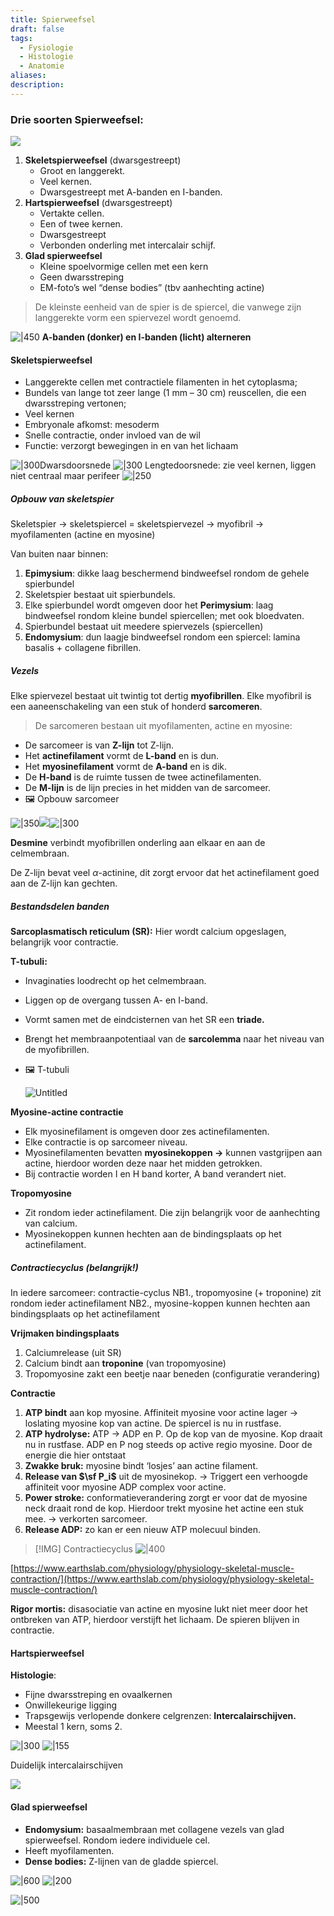 ```yaml
---
title: Spierweefsel
draft: false
tags:
  - Fysiologie
  - Histologie
  - Anatomie
aliases: 
description:
---
```


### Drie soorten Spierweefsel:
![](https://i.imgur.com/LHavvuO.png)


1. **Skeletspierweefsel** (dwarsgestreept)
	- Groot en langgerekt.
	- Veel kernen.
	- Dwarsgestreept met A-banden en I-banden.
3. **Hartspierweefsel** (dwarsgestreept)
	- Vertakte cellen.
	- Een of twee kernen.
	- Dwarsgestreept
	- Verbonden onderling met intercalair schijf.
4. **Glad spierweefsel**
	- Kleine spoelvormige cellen met een kern
	- Geen dwarsstreping
	- EM-foto’s wel “dense bodies” (tbv aanhechting actine)

> De kleinste eenheid van de spier is de spiercel, die vanwege zijn langgerekte vorm een spiervezel wordt genoemd.




![|450](https://i.imgur.com/CgFw5sx.png) **A-banden (donker) en I-banden (licht) alterneren**


#### Skeletspierweefsel
- Langgerekte cellen met contractiele filamenten in het cytoplasma;
- Bundels van lange tot zeer lange (1 mm – 30 cm) reuscellen, die een dwarsstreping vertonen;
- Veel kernen
- Embryonale afkomst: mesoderm
- Snelle contractie, onder invloed van de wil
- Functie: verzorgt bewegingen in en van het lichaam

![|300](https://i.imgur.com/CW3Vp0f.png)Dwarsdoorsnede
![|300](https://i.imgur.com/nxkER5C.png)
Lengtedoorsnede: zie veel kernen, liggen niet centraal maar perifeer
![|250](https://i.imgur.com/MHF7ZYt.png)

##### Opbouw van skeletspier

Skeletspier → skeletspiercel = skeletspiervezel → myofibril → myofilamenten (actine en myosine) 

Van buiten naar binnen:
1. **Epimysium**: dikke laag beschermend bindweefsel rondom de gehele spierbundel
2. Skeletspier bestaat uit spierbundels.
3. Elke spierbundel wordt omgeven door het **Perimysium**: laag bindweefsel rondom kleine bundel spiercellen; met ook bloedvaten.
4. Spierbundel bestaat uit meedere spiervezels (spiercellen) 
5. **Endomysium**: dun laagje bindweefsel rondom een spiercel: lamina basalis + collagene fibrillen.

##### Vezels

Elke spiervezel bestaat uit twintig tot dertig **myofibrillen**. Elke myofibril is een aaneenschakeling van een stuk of honderd **sarcomeren**. 

> De sarcomeren bestaan uit myofilamenten, actine en myosine:
> 
- De sarcomeer is van **Z-lijn** tot Z-lijn.
- Het **actinefilament** vormt de **L-band** en is dun.
- Het **myosinefilament** vormt de **A-band** en is dik.
- De **H-band** is de ruimte tussen de twee actinefilamenten.
- De **M-lijn** is de lijn precies in het midden van de sarcomeer.
- 🖼️ Opbouw sarcomeer

![|350](https://i.imgur.com/f3vcb7E.png)![](https://i.imgur.com/XOkpFv1.png)![|300](https://i.imgur.com/F2ovaMl.png)


**Desmine** verbindt myofibrillen onderling aan elkaar en aan de celmembraan. 

De Z-lijn bevat veel $\alpha \textsf {-actinine}$, dit zorgt ervoor dat het actinefilament goed aan de Z-lijn kan gechten. 


##### Bestandsdelen banden

**Sarcoplasmatisch reticulum (SR):** Hier wordt calcium opgeslagen, belangrijk voor contractie.

**T-tubuli:** 

- Invaginaties loodrecht op het celmembraan.
- Liggen op de overgang tussen A- en I-band.
- Vormt samen met de eindcisternen van het SR een **triade.**
- Brengt het membraanpotentiaal van de **sarcolemma** naar het niveau van de myofibrillen.
- 🖼️ T-tubuli
    
    ![Untitled](0.%20Media/Archief/Untitled.png)
    

**Myosine-actine contractie**
- Elk myosinefilament is omgeven door zes actinefilamenten.
- Elke contractie is op sarcomeer niveau.
- Myosinefilamenten bevatten **myosinekoppen →** kunnen vastgrijpen aan actine, hierdoor worden deze naar het midden getrokken. 
- Bij contractie worden I en H band korter, A band verandert niet.

**Tropomyosine**
- Zit rondom ieder actinefilament. Die zijn belangrijk voor de aanhechting van calcium.
- Myosinekoppen kunnen hechten aan de bindingsplaats op het actinefilament. 

##### Contractiecyclus (belangrijk!)
In iedere sarcomeer: contractie-cyclus
NB1., tropomyosine (+ troponine) zit rondom ieder actinefilament
NB2., myosine-koppen kunnen hechten aan bindingsplaats op het actinefilament

**Vrijmaken bindingsplaats**
1. Calciumrelease (uit SR)
2. Calcium bindt aan **troponine** (van tropomyosine)
3. Tropomyosine zakt een beetje naar beneden (configuratie verandering)

**Contractie**
1. **ATP bindt** aan kop myosine. Affiniteit myosine voor actine lager → loslating myosine kop van actine. De spiercel is nu in rustfase. 
2. **ATP hydrolyse:** ATP → ADP en P. Op de kop van de myosine. Kop draait nu in rustfase. ADP en P nog steeds op active regio myosine. Door de energie die hier ontstaat 
3. **Zwakke bruk:** myosine bindt ‘losjes’ aan actine filament. 
4. **Release van $\sf P_i$** uit de myosinekop. → Triggert een verhoogde affiniteit voor myosine ADP complex voor actine. 
5. **Power stroke:** conformatieverandering zorgt er voor dat de myosine neck draait rond de kop. Hierdoor trekt myosine het actine een stuk mee. → verkorten sarcomeer. 
6. **Release ADP:**  zo kan er een nieuw ATP molecuul binden. 


> [!IMG] Contractiecyclus
> ![|400](https://i.imgur.com/h6PxOOt.png)

    

[https://www.earthslab.com/physiology/physiology-skeletal-muscle-contraction/](https://www.earthslab.com/physiology/physiology-skeletal-muscle-contraction/)

**Rigor mortis:** disasociatie van actine en myosine lukt niet meer door het ontbreken van ATP, hierdoor verstijft het lichaam. De spieren blijven in contractie. 

#### Hartspierweefsel
**Histologie**: 
- Fijne dwarsstreping en ovaalkernen
- Onwillekeurige ligging
- Trapsgewijs verlopende donkere celgrenzen: **Intercalairschijven.**
- Meestal 1 kern, soms 2.

![|300](https://i.imgur.com/3xtDijD.png)
![|155](https://i.imgur.com/9Ww0hsj.png)


Duidelijk intercalairschijven


![](https://i.imgur.com/VCDMMIQ.png)


#### Glad spierweefsel

- **Endomysium:** basaalmembraan met collagene vezels van glad spierweefsel. Rondom iedere individuele cel.
- Heeft myofilamenten. 
- **Dense bodies:** Z-lijnen van de gladde spiercel.

![|600](https://i.imgur.com/o4Eg4MD.png)
![|200](https://i.imgur.com/koFEYpb.png)   

![|500](https://i.imgur.com/K5QcLDw.png)


